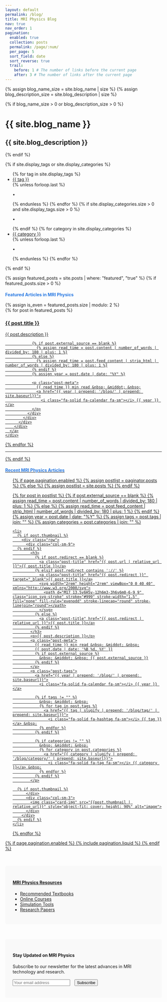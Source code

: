 ```yaml
---
layout: default
permalink: /blog/
title: MRI Physics Blog
nav: true
nav_order: 1
pagination:
  enabled: true
  collection: posts
  permalink: /page/:num/
  per_page: 5
  sort_field: date
  sort_reverse: true
  trail:
    before: 1 # The number of links before the current page
    after: 3 # The number of links after the current page
---
```


<div class="post">

{% assign blog_name_size = site.blog_name | size %}
{% assign blog_description_size = site.blog_description | size %}

{% if blog_name_size > 0 or blog_description_size > 0 %}
  <div class="header-bar">
    <h1>{{ site.blog_name }}</h1>
    <h2>{{ site.blog_description }}</h2>
  </div>
{% endif %}

{% if site.display_tags or site.display_categories %}
  <div class="tag-category-list">
    <ul class="p-0 m-0">
      {% for tag in site.display_tags %}
        <li>
          <i class="fa-solid fa-hashtag fa-sm"></i> <a href="{{ tag | slugify | prepend: '/blog/tag/' | relative_url }}">{{ tag }}</a>
        </li>
        {% unless forloop.last %}
          <p>&bull;</p>
        {% endunless %}
      {% endfor %}
      {% if site.display_categories.size > 0 and site.display_tags.size > 0 %}
        <p>&bull;</p>
      {% endif %}
      {% for category in site.display_categories %}
        <li>
          <i class="fa-solid fa-tag fa-sm"></i> <a href="{{ category | slugify | prepend: '/blog/category/' | relative_url }}">{{ category }}</a>
        </li>
        {% unless forloop.last %}
          <p>&bull;</p>
        {% endunless %}
      {% endfor %}
    </ul>
  </div>
{% endif %}

{% assign featured_posts = site.posts | where: "featured", "true" %}
{% if featured_posts.size > 0 %}
<br>

<div class="container featured-posts">
  <h4 class="featured-header">Featured Articles in MRI Physics</h4>
  {% assign is_even = featured_posts.size | modulo: 2 %}
  <div class="row row-cols-{% if featured_posts.size <= 2 or is_even == 0 %}2{% else %}3{% endif %}">
  {% for post in featured_posts %}
    <div class="card-item col">
      <a href="{{ post.url | relative_url }}">
        <div class="card hoverable">
          <div class="row g-0">
            <div class="col-md-12">
              <div class="card-body">
                <div class="float-right">
                  <i class="fa-solid fa-magnet fa-xs"></i>
                </div>
                <h3 class="card-title">{{ post.title }}</h3>
                <p class="card-text">{{ post.description }}</p>

                {% if post.external_source == blank %}
                  {% assign read_time = post.content | number_of_words | divided_by: 180 | plus: 1 %}
                {% else %}
                  {% assign read_time = post.feed_content | strip_html | number_of_words | divided_by: 180 | plus: 1 %}
                {% endif %}
                {% assign year = post.date | date: "%Y" %}

                <p class="post-meta">
                  {{ read_time }} min read &nbsp; &middot; &nbsp;
                  <a href="{{ year | prepend: '/blog/' | prepend: site.baseurl}}">
                    <i class="fa-solid fa-calendar fa-sm"></i> {{ year }} </a>
                </p>
              </div>
            </div>
          </div>
        </div>
      </a>
    </div>
  {% endfor %}
  </div>
</div>
<hr>
{% endif %}

<h4 class="recent-header">Recent MRI Physics Articles</h4>

<ul class="post-list">
  {% if page.pagination.enabled %}
    {% assign postlist = paginator.posts %}
  {% else %}
    {% assign postlist = site.posts %}
  {% endif %}

  {% for post in postlist %}
    {% if post.external_source == blank %}
      {% assign read_time = post.content | number_of_words | divided_by: 180 | plus: 1 %}
    {% else %}
      {% assign read_time = post.feed_content | strip_html | number_of_words | divided_by: 180 | plus: 1 %}
    {% endif %}
    {% assign year = post.date | date: "%Y" %}
    {% assign tags = post.tags | join: "" %}
    {% assign categories = post.categories | join: "" %}

    <li>
      {% if post.thumbnail %}
        <div class="row">
          <div class="col-sm-9">
      {% endif %}
            <h3>
              {% if post.redirect == blank %}
                <a class="post-title" href="{{ post.url | relative_url }}">{{ post.title }}</a>
              {% elsif post.redirect contains '://' %}
                <a class="post-title" href="{{ post.redirect }}" target="_blank">{{ post.title }}</a>
                <svg width="2rem" height="2rem" viewBox="0 0 40 40" xmlns="http://www.w3.org/2000/svg">
                  <path d="M17 13.5v6H5v-12h6m3-3h6v6m0-6-9 9" class="icon_svg-stroke" stroke="#999" stroke-width="1.5" fill="none" fill-rule="evenodd" stroke-linecap="round" stroke-linejoin="round"></path>
                </svg>
              {% else %}
                <a class="post-title" href="{{ post.redirect | relative_url }}">{{ post.title }}</a>
              {% endif %}
            </h3>
            <p>{{ post.description }}</p>
            <p class="post-meta">
              {{ read_time }} min read &nbsp; &middot; &nbsp;
              {{ post.date | date: '%B %d, %Y' }}
              {% if post.external_source %}
                &nbsp; &middot; &nbsp; {{ post.external_source }}
              {% endif %}
            </p>
            <p class="post-tags">
              <a href="{{ year | prepend: '/blog/' | prepend: site.baseurl}}">
                <i class="fa-solid fa-calendar fa-sm"></i> {{ year }} </a>

              {% if tags != "" %}
                &nbsp; &middot; &nbsp;
                {% for tag in post.tags %}
                  <a href="{{ tag | slugify | prepend: '/blog/tag/' | prepend: site.baseurl}}">
                    <i class="fa-solid fa-hashtag fa-sm"></i> {{ tag }}</a> &nbsp;
                {% endfor %}
              {% endif %}

              {% if categories != "" %}
                &nbsp; &middot; &nbsp;
                {% for category in post.categories %}
                  <a href="{{ category | slugify | prepend: '/blog/category/' | prepend: site.baseurl}}">
                    <i class="fa-solid fa-tag fa-sm"></i> {{ category }}</a> &nbsp;
                {% endfor %}
              {% endif %}
            </p>

      {% if post.thumbnail %}
          </div>
          <div class="col-sm-3">
            <img class="card-img" src="{{post.thumbnail | relative_url}}" style="object-fit: cover; height: 90%" alt="image">
          </div>
        </div>
      {% endif %}
    </li>
  {% endfor %}
</ul>

{% if page.pagination.enabled %}
  {% include pagination.liquid %}
{% endif %}

<div class="mri-resources">
  <h4>MRI Physics Resources</h4>
  <ul>
    <li><a href="#"><i class="fa-solid fa-book fa-sm"></i> Recommended Textbooks</a></li>
    <li><a href="#"><i class="fa-solid fa-graduation-cap fa-sm"></i> Online Courses</a></li>
    <li><a href="#"><i class="fa-solid fa-diagram-project fa-sm"></i> Simulation Tools</a></li>
    <li><a href="#"><i class="fa-solid fa-flask fa-sm"></i> Research Papers</a></li>
  </ul>
</div>

<div class="newsletter-signup">
  <h4>Stay Updated on MRI Physics</h4>
  <p>Subscribe to our newsletter for the latest advances in MRI technology and research.</p>
  <form>
    <div class="form-group">
      <input type="email" class="form-control" placeholder="Your email address">
      <button type="submit" class="btn btn-primary">Subscribe</button>
    </div>
  </form>
</div>

</div>

<style>
  .featured-header, .recent-header {
    color: #2a7ae2;
    margin-bottom: 1rem;
  }
  
  .mri-resources, .newsletter-signup {
    margin-top: 3rem;
    padding: 1.5rem;
    background-color: #f9f9f9;
    border-radius: 5px;
  }
  
  .newsletter-signup form {
    display: flex;
    margin-top: 1rem;
  }
  
  .newsletter-signup input {
    flex-grow: 1;
    margin-right: 10px;
  }
  
  .fa-magnet {
    color: #d9534f;
  }
</style>